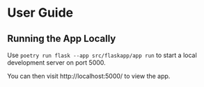 # User Guide

## Running the App Locally

Use `poetry run flask --app src/flaskapp/app run` to start a local development server on port 5000.

You can then visit http://localhost:5000/ to view the app.